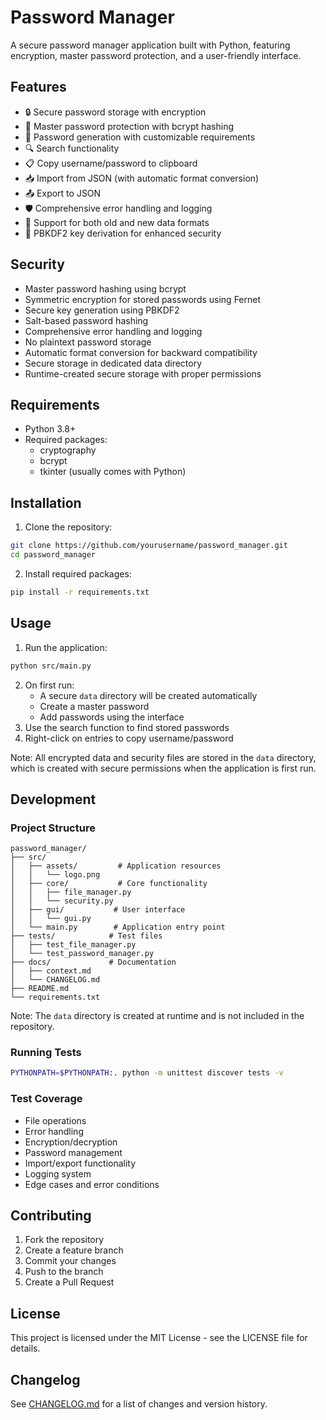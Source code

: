 # Password Manager

A secure password manager application built with Python, featuring encryption, master password protection, and a user-friendly interface.

## Features

- 🔒 Secure password storage with encryption
- 🔑 Master password protection with bcrypt hashing
- 📝 Password generation with customizable requirements
- 🔍 Search functionality
- 📋 Copy username/password to clipboard
- 📥 Import from JSON (with automatic format conversion)
- 📤 Export to JSON
- 🛡️ Comprehensive error handling and logging
- 🔄 Support for both old and new data formats
- 🔐 PBKDF2 key derivation for enhanced security

## Security

- Master password hashing using bcrypt
- Symmetric encryption for stored passwords using Fernet
- Secure key generation using PBKDF2
- Salt-based password hashing
- Comprehensive error handling and logging
- No plaintext password storage
- Automatic format conversion for backward compatibility
- Secure storage in dedicated data directory
- Runtime-created secure storage with proper permissions

## Requirements

- Python 3.8+
- Required packages:
  - cryptography
  - bcrypt
  - tkinter (usually comes with Python)

## Installation

1. Clone the repository:
```bash
git clone https://github.com/yourusername/password_manager.git
cd password_manager
```

2. Install required packages:
```bash
pip install -r requirements.txt
```

## Usage

1. Run the application:
```bash
python src/main.py
```

2. On first run:
   - A secure `data` directory will be created automatically
   - Create a master password
   - Add passwords using the interface
3. Use the search function to find stored passwords
4. Right-click on entries to copy username/password

Note: All encrypted data and security files are stored in the `data` directory, which is created with secure permissions when the application is first run.

## Development

### Project Structure
```
password_manager/
├── src/
│   ├── assets/         # Application resources
│   │   └── logo.png
│   ├── core/           # Core functionality
│   │   ├── file_manager.py
│   │   └── security.py
│   ├── gui/           # User interface
│   │   └── gui.py
│   └── main.py        # Application entry point
├── tests/            # Test files
│   ├── test_file_manager.py
│   └── test_password_manager.py
├── docs/             # Documentation
│   ├── context.md
│   └── CHANGELOG.md
├── README.md
└── requirements.txt
```

Note: The `data` directory is created at runtime and is not included in the repository.

### Running Tests
```bash
PYTHONPATH=$PYTHONPATH:. python -m unittest discover tests -v
```

### Test Coverage
- File operations
- Error handling
- Encryption/decryption
- Password management
- Import/export functionality
- Logging system
- Edge cases and error conditions

## Contributing

1. Fork the repository
2. Create a feature branch
3. Commit your changes
4. Push to the branch
5. Create a Pull Request

## License

This project is licensed under the MIT License - see the LICENSE file for details.

## Changelog

See [CHANGELOG.md](docs/CHANGELOG.md) for a list of changes and version history.

